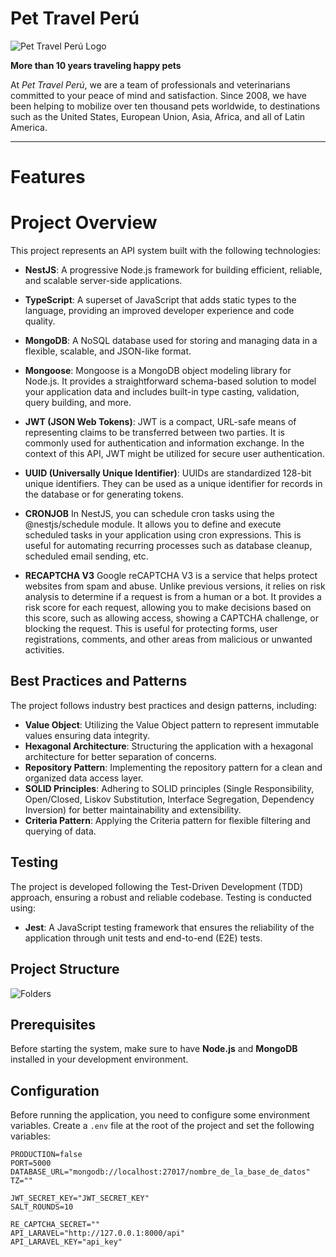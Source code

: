 # Pet Travel Perú
![Pet Travel Perú Logo](https://pettravelperu.com/storage/3oI8cZmcGuWB969fhdFOoH4ysCIVEKZejFTpTSka.png)

**More than 10 years traveling happy pets**

At *Pet Travel Perú*, we are a team of professionals and veterinarians committed to your peace of mind and satisfaction. Since 2008, we have been helping to mobilize over ten thousand pets worldwide, to destinations such as the United States, European Union, Asia, Africa, and all of Latin America.

---

# Features

# Project Overview

This project represents an API system built with the following technologies:

- **NestJS**: A progressive Node.js framework for building efficient, reliable, and scalable server-side applications.

- **TypeScript**: A superset of JavaScript that adds static types to the language, providing an improved developer experience and code quality.

- **MongoDB**: A NoSQL database used for storing and managing data in a flexible, scalable, and JSON-like format.

- **Mongoose**: Mongoose is a MongoDB object modeling library for Node.js. It provides a straightforward schema-based solution to model your application data and includes built-in type casting, validation, query building, and more.

- **JWT (JSON Web Tokens)**: JWT is a compact, URL-safe means of representing claims to be transferred between two parties. It is commonly used for authentication and information exchange. In the context of this API, JWT might be utilized for secure user authentication.

- **UUID (Universally Unique Identifier)**: UUIDs are standardized 128-bit unique identifiers. They can be used as a unique identifier for records in the database or for generating tokens.

- **CRONJOB** In NestJS, you can schedule cron tasks using the @nestjs/schedule module. It allows you to define and execute scheduled tasks in your application using cron expressions. This is useful for automating recurring processes such as database cleanup, scheduled email sending, etc.


- **RECAPTCHA V3** Google reCAPTCHA V3 is a service that helps protect websites from spam and abuse. Unlike previous versions, it relies on risk analysis to determine if a request is from a human or a bot. It provides a risk score for each request, allowing you to make decisions based on this score, such as allowing access, showing a CAPTCHA challenge, or blocking the request. This is useful for protecting forms, user registrations, comments, and other areas from malicious or unwanted activities.

## Best Practices and Patterns

The project follows industry best practices and design patterns, including:

- **Value Object**: Utilizing the Value Object pattern to represent immutable values ensuring data integrity.
- **Hexagonal Architecture**: Structuring the application with a hexagonal architecture for better separation of concerns.
- **Repository Pattern**: Implementing the repository pattern for a clean and organized data access layer.
- **SOLID Principles**: Adhering to SOLID principles (Single Responsibility, Open/Closed, Liskov Substitution, Interface Segregation, Dependency Inversion) for better maintainability and extensibility.
- **Criteria Pattern**: Applying the Criteria pattern for flexible filtering and querying of data.

## Testing

The project is developed following the Test-Driven Development (TDD) approach, ensuring a robust and reliable codebase. Testing is conducted using:

- **Jest**: A JavaScript testing framework that ensures the reliability of the application through unit tests and end-to-end (E2E) tests.



## Project Structure
![Folders](https://i.ibb.co/fqjsmSJ/folder-struc.png")

## Prerequisites

Before starting the system, make sure to have **Node.js** and **MongoDB** installed in your development environment.

## Configuration

Before running the application, you need to configure some environment variables. Create a `.env` file at the root of the project and set the following variables:

```env
PRODUCTION=false
PORT=5000
DATABASE_URL="mongodb://localhost:27017/nombre_de_la_base_de_datos"
TZ=""

JWT_SECRET_KEY="JWT_SECRET_KEY"
SALT_ROUNDS=10

RE_CAPTCHA_SECRET=""
API_LARAVEL="http://127.0.0.1:8000/api"
API_LARAVEL_KEY="api_key"
```

